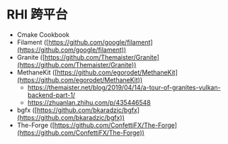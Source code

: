 # RHI 跨平台

* Cmake Cookbook
* Filament ([https://github.com/google/filament](https://github.com/google/filament))
* Granite ([https://github.com/Themaister/Granite](https://github.com/Themaister/Granite))
* MethaneKit ([https://github.com/egorodet/MethaneKit](https://github.com/egorodet/MethaneKit))  
    * https://themaister.net/blog/2019/04/14/a-tour-of-granites-vulkan-backend-part-1/
    * https://zhuanlan.zhihu.com/p/435446548
* bgfx ([https://github.com/bkaradzic/bgfx](https://github.com/bkaradzic/bgfx))  
* The-Forge ([https://github.com/ConfettiFX/The-Forge](https://github.com/ConfettiFX/The-Forge))  